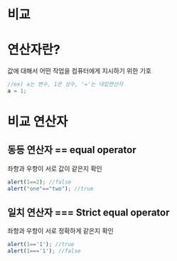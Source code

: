 # 비교

# 연산자란?

값에 대해서 어떤 작업을 컴퓨터에게 지시하기 위한 기호

```jsx
//ex) a는 변수, 1은 상수, '='는 대입연산자
a = 1;
```

# 비교 연산자

## 동등 연산자 == equal operator

좌항과 우항이 서로 값이 같은지 확인

```jsx
alert(1==2); //false
alert("one"=="two"); //true
```

## 일치 연산자 === Strict equal operator

좌항과 우항이 서로 정확하게 같은지 확인

```jsx
alert(1=='1'); //true
alert(1==='1'); //false
```